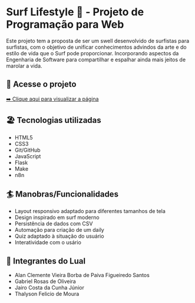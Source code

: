 # Surf Lifestyle 🌊 - Projeto de Programação para Web

 Este projeto tem a proposta de ser um swell desenvolvido de surfistas para surfistas, com o objetivo de unificar conhecimentos advindos da arte e do estilo de vida que o Surf pode proporcionar. Incorporando aspectos da Engenharia de Software para compartilhar e espalhar ainda mais jeitos de marolar a vida. 

## 🔗 Acesse o projeto 

[➡️ Clique aqui para visualizar a página](https://surf-lifestyle.onrender.com)

## 🏖️ Tecnologias utilizadas

- HTML5
- CSS3
- Git/GitHub
- JavaScript
- Flask
- Make
- n8n

## 🏄 Manobras/Funcionalidades

- Layout responsivo adaptado para diferentes tamanhos de tela
- Design inspirado em surf moderno
- Persistência de dados com CSV
- Automação para criação de um daily
- Quiz adaptado à situação do usuário
- Interatividade com o usário

## 🌙 Integrantes do Lual 

* Alan Clemente Vieira Borba de Paiva Figueiredo Santos
* Gabriel Rosas de Oliveira
* Jairo Costa da Cunha Júnior
* Thalyson Felicio de Moura
